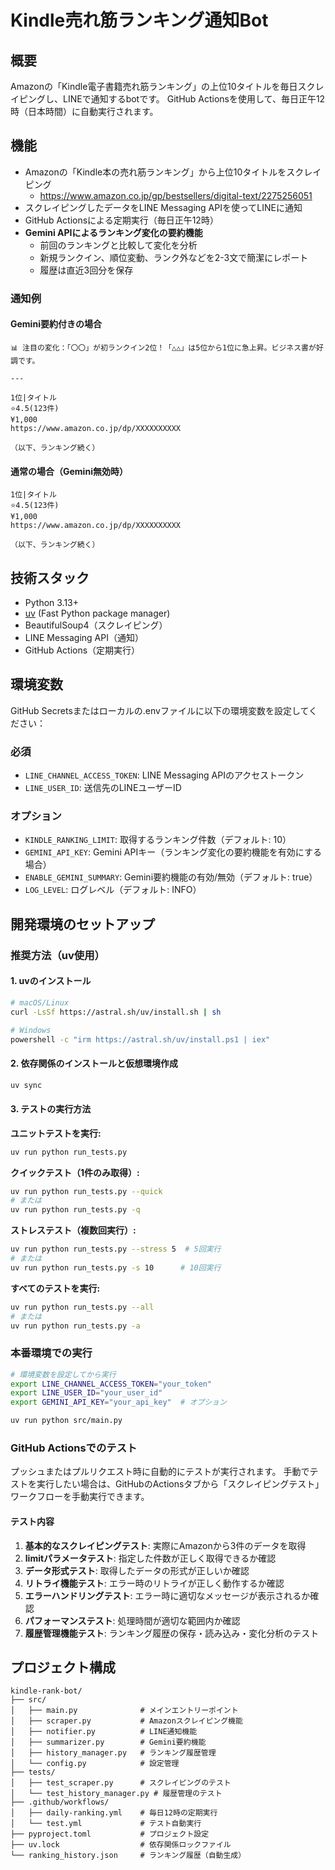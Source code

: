 # Kindle売れ筋ランキング通知Bot

## 概要
Amazonの「Kindle電子書籍売れ筋ランキング」の上位10タイトルを毎日スクレイピングし、LINEで通知するbotです。
GitHub Actionsを使用して、毎日正午12時（日本時間）に自動実行されます。

## 機能
- Amazonの「Kindle本の売れ筋ランキング」から上位10タイトルをスクレイピング
  - https://www.amazon.co.jp/gp/bestsellers/digital-text/2275256051
- スクレイピングしたデータをLINE Messaging APIを使ってLINEに通知
- GitHub Actionsによる定期実行（毎日正午12時）
- **Gemini APIによるランキング変化の要約機能**
  - 前回のランキングと比較して変化を分析
  - 新規ランクイン、順位変動、ランク外などを2-3文で簡潔にレポート
  - 履歴は直近3回分を保存

### 通知例

#### Gemini要約付きの場合
```
📊 注目の変化：「〇〇」が初ランクイン2位！「△△」は5位から1位に急上昇。ビジネス書が好調です。

---

1位|タイトル
⭐️4.5(123件)
¥1,000
https://www.amazon.co.jp/dp/XXXXXXXXXX

（以下、ランキング続く）
```

#### 通常の場合（Gemini無効時）
```
1位|タイトル
⭐️4.5(123件)
¥1,000
https://www.amazon.co.jp/dp/XXXXXXXXXX

（以下、ランキング続く）
```

## 技術スタック
- Python 3.13+
- [uv](https://github.com/astral-sh/uv) (Fast Python package manager)
- BeautifulSoup4（スクレイピング）
- LINE Messaging API（通知）
- GitHub Actions（定期実行）

## 環境変数
GitHub Secretsまたはローカルの.envファイルに以下の環境変数を設定してください：

### 必須
- `LINE_CHANNEL_ACCESS_TOKEN`: LINE Messaging APIのアクセストークン
- `LINE_USER_ID`: 送信先のLINEユーザーID

### オプション
- `KINDLE_RANKING_LIMIT`: 取得するランキング件数（デフォルト: 10）
- `GEMINI_API_KEY`: Gemini APIキー（ランキング変化の要約機能を有効にする場合）
- `ENABLE_GEMINI_SUMMARY`: Gemini要約機能の有効/無効（デフォルト: true）
- `LOG_LEVEL`: ログレベル（デフォルト: INFO）

## 開発環境のセットアップ

### 推奨方法（uv使用）

#### 1. uvのインストール
```bash
# macOS/Linux
curl -LsSf https://astral.sh/uv/install.sh | sh

# Windows
powershell -c "irm https://astral.sh/uv/install.ps1 | iex"
```

#### 2. 依存関係のインストールと仮想環境作成
```bash
uv sync
```

#### 3. テストの実行方法

**ユニットテストを実行:**
```bash
uv run python run_tests.py
```

**クイックテスト（1件のみ取得）:**
```bash
uv run python run_tests.py --quick
# または
uv run python run_tests.py -q
```

**ストレステスト（複数回実行）:**
```bash
uv run python run_tests.py --stress 5  # 5回実行
# または
uv run python run_tests.py -s 10      # 10回実行
```

**すべてのテストを実行:**
```bash
uv run python run_tests.py --all
# または
uv run python run_tests.py -a
```

### 本番環境での実行

```bash
# 環境変数を設定してから実行
export LINE_CHANNEL_ACCESS_TOKEN="your_token"
export LINE_USER_ID="your_user_id"
export GEMINI_API_KEY="your_api_key"  # オプション

uv run python src/main.py
```

### GitHub Actionsでのテスト

プッシュまたはプルリクエスト時に自動的にテストが実行されます。
手動でテストを実行したい場合は、GitHubのActionsタブから「スクレイピングテスト」ワークフローを手動実行できます。

#### テスト内容

1. **基本的なスクレイピングテスト**: 実際にAmazonから3件のデータを取得
2. **limitパラメータテスト**: 指定した件数が正しく取得できるか確認
3. **データ形式テスト**: 取得したデータの形式が正しいか確認
4. **リトライ機能テスト**: エラー時のリトライが正しく動作するか確認
5. **エラーハンドリングテスト**: エラー時に適切なメッセージが表示されるか確認
6. **パフォーマンステスト**: 処理時間が適切な範囲内か確認
7. **履歴管理機能テスト**: ランキング履歴の保存・読み込み・変化分析のテスト

## プロジェクト構成

```
kindle-rank-bot/
├── src/
│   ├── main.py              # メインエントリーポイント
│   ├── scraper.py           # Amazonスクレイピング機能
│   ├── notifier.py          # LINE通知機能
│   ├── summarizer.py        # Gemini要約機能
│   ├── history_manager.py   # ランキング履歴管理
│   └── config.py            # 設定管理
├── tests/
│   ├── test_scraper.py      # スクレイピングのテスト
│   └── test_history_manager.py # 履歴管理のテスト
├── .github/workflows/
│   ├── daily-ranking.yml    # 毎日12時の定期実行
│   └── test.yml             # テスト自動実行
├── pyproject.toml           # プロジェクト設定
├── uv.lock                  # 依存関係ロックファイル
└── ranking_history.json     # ランキング履歴（自動生成）
```
